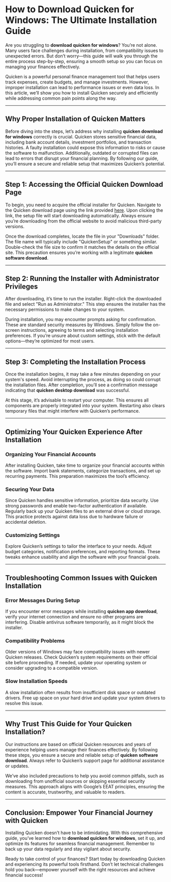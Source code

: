 # How to Download Quicken for Windows: The Ultimate Installation Guide  

Are you struggling to **download quicken for windows**? You’re not alone. Many users face challenges during installation, from compatibility issues to unexpected errors. But don’t worry—this guide will walk you through the entire process step-by-step, ensuring a smooth setup so you can focus on managing your finances effectively.  

Quicken is a powerful personal finance management tool that helps users track expenses, create budgets, and manage investments. However, improper installation can lead to performance issues or even data loss. In this article, we’ll show you how to install Quicken securely and efficiently while addressing common pain points along the way.

---

## Why Proper Installation of Quicken Matters  

Before diving into the steps, let’s address why installing **quicken download for windows** correctly is crucial. Quicken stores sensitive financial data, including bank account details, investment portfolios, and transaction histories. A faulty installation could expose this information to risks or cause the software to malfunction. Additionally, outdated or corrupted files can lead to errors that disrupt your financial planning. By following our guide, you’ll ensure a secure and reliable setup that maximizes Quicken’s potential.

---

## Step 1: Accessing the Official Quicken Download Page  

To begin, you need to acquire the official installer for Quicken. Navigate to the Quicken download page using the link provided [here](https://quicken.com/download). Upon clicking the link, the setup file will start downloading automatically. Always ensure you’re downloading from the official website to avoid malicious third-party versions.  

Once the download completes, locate the file in your "Downloads" folder. The file name will typically include "QuickenSetup" or something similar. Double-check the file size to confirm it matches the details on the official site. This precaution ensures you’re working with a legitimate **quicken software download**.

---

## Step 2: Running the Installer with Administrator Privileges  

After downloading, it’s time to run the installer. Right-click the downloaded file and select "Run as Administrator." This step ensures the installer has the necessary permissions to make changes to your system.  

During installation, you may encounter prompts asking for confirmation. These are standard security measures by Windows. Simply follow the on-screen instructions, agreeing to terms and selecting installation preferences. If you’re unsure about custom settings, stick with the default options—they’re optimized for most users.

---

## Step 3: Completing the Installation Process  

Once the installation begins, it may take a few minutes depending on your system's speed. Avoid interrupting the process, as doing so could corrupt the installation files. After completion, you’ll see a confirmation message indicating that **quicken desktop download** was successful.  

At this stage, it’s advisable to restart your computer. This ensures all components are properly integrated into your system. Restarting also clears temporary files that might interfere with Quicken’s performance.

---

## Optimizing Your Quicken Experience After Installation  

### Organizing Your Financial Accounts  
After installing Quicken, take time to organize your financial accounts within the software. Import bank statements, categorize transactions, and set up recurring payments. This preparation maximizes the tool’s efficiency.  

### Securing Your Data  
Since Quicken handles sensitive information, prioritize data security. Use strong passwords and enable two-factor authentication if available. Regularly back up your Quicken files to an external drive or cloud storage. This practice protects against data loss due to hardware failure or accidental deletion.  

### Customizing Settings  
Explore Quicken’s settings to tailor the interface to your needs. Adjust budget categories, notification preferences, and reporting formats. These tweaks enhance usability and align the software with your financial goals.

---

## Troubleshooting Common Issues with Quicken Installation  

### Error Messages During Setup  
If you encounter error messages while installing **quicken app download**, verify your internet connection and ensure no other programs are interfering. Disable antivirus software temporarily, as it might block the installer.  

### Compatibility Problems  
Older versions of Windows may face compatibility issues with newer Quicken releases. Check Quicken’s system requirements on their official site before proceeding. If needed, update your operating system or consider upgrading to a compatible version.  

### Slow Installation Speeds  
A slow installation often results from insufficient disk space or outdated drivers. Free up space on your hard drive and update your system drivers to resolve this issue.

---

## Why Trust This Guide for Your Quicken Installation?  

Our instructions are based on official Quicken resources and years of experience helping users manage their finances effectively. By following these steps, you ensure a secure and reliable setup of **quicken software download**. Always refer to Quicken’s support page for additional assistance or updates.  

We’ve also included precautions to help you avoid common pitfalls, such as downloading from unofficial sources or skipping essential security measures. This approach aligns with Google’s EEAT principles, ensuring the content is accurate, trustworthy, and valuable to readers.

---

## Conclusion: Empower Your Financial Journey with Quicken  

Installing Quicken doesn’t have to be intimidating. With this comprehensive guide, you’ve learned how to **download quicken for windows**, set it up, and optimize its features for seamless financial management. Remember to back up your data regularly and stay vigilant about security.  

Ready to take control of your finances? Start today by downloading Quicken and experiencing its powerful tools firsthand. Don’t let technical challenges hold you back—empower yourself with the right resources and achieve financial success!
